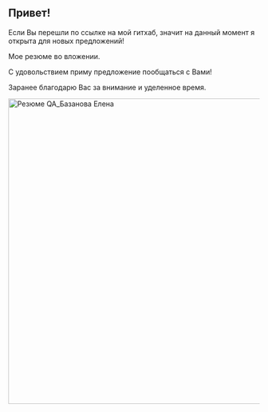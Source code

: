 ## Привет!

Если Вы перешли по ссылке на мой гитхаб, значит на данный момент я открыта для новых предложений!

Мое резюме во вложении.

С удовольствием приму предложение пообщаться с Вами!

Заранее благодарю Вас за внимание и уделенное время.




<img width="612" alt="Резюме QA_Базанова Елена" src="https://github.com/user-attachments/assets/aeaa8e64-dcbc-46f4-b52f-99bf33495e85">
